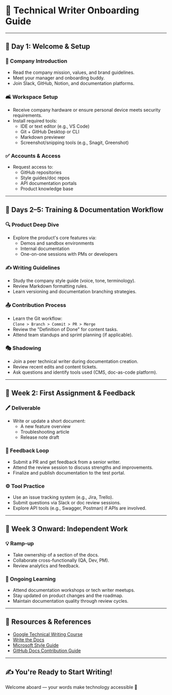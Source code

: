 # 📝 Technical Writer Onboarding Guide

---

## 📅 Day 1: Welcome & Setup

### 🏢 Company Introduction
- Read the company mission, values, and brand guidelines.  
- Meet your manager and onboarding buddy.  
- Join Slack, GitHub, Notion, and documentation platforms.

### 🛋 Workspace Setup
- Receive company hardware or ensure personal device meets security requirements.
- Install required tools:
  - IDE or text editor (e.g., VS Code)
  - Git + GitHub Desktop or CLI
  - Markdown previewer
  - Screenshot/snipping tools (e.g., Snagit, Greenshot)

### ✅ Accounts & Access
- Request access to:
  - GitHub repositories  
  - Style guides/doc repos  
  - API documentation portals  
  - Product knowledge base  

---

## 📆 Days 2–5: Training & Documentation Workflow

### 🔍 Product Deep Dive
- Explore the product's core features via:
  - Demos and sandbox environments  
  - Internal documentation  
  - One-on-one sessions with PMs or developers  

### ✍️ Writing Guidelines
- Study the company style guide (voice, tone, terminology).  
- Review Markdown formatting rules.  
- Learn versioning and documentation branching strategies.

### 📤 Contribution Process
- Learn the Git workflow:  
  `Clone > Branch > Commit > PR > Merge`  
- Review the "Definition of Done" for content tasks.  
- Attend team standups and sprint planning (if applicable).  

### 🎭 Shadowing
- Join a peer technical writer during documentation creation.  
- Review recent edits and content tickets.  
- Ask questions and identify tools used (CMS, doc-as-code platform).  

---

## 🌟 Week 2: First Assignment & Feedback

### 🖊️ Deliverable
- Write or update a short document:
  - A new feature overview  
  - Troubleshooting article  
  - Release note draft  

### 💬 Feedback Loop
- Submit a PR and get feedback from a senior writer.  
- Attend the review session to discuss strengths and improvements.  
- Finalize and publish documentation to the test portal.  

### ⚙️ Tool Practice
- Use an issue tracking system (e.g., Jira, Trello).  
- Submit questions via Slack or doc review sessions.  
- Explore API tools (e.g., Swagger, Postman) if APIs are involved.  

---

## 🚀 Week 3 Onward: Independent Work

### 💡 Ramp-up
- Take ownership of a section of the docs.  
- Collaborate cross-functionally (QA, Dev, PM).  
- Review analytics and feedback.  

### 💮 Ongoing Learning
- Attend documentation workshops or tech writer meetups.  
- Stay updated on product changes and the roadmap.  
- Maintain documentation quality through review cycles.  

---

## 🔗 Resources & References
- [Google Technical Writing Course](https://developers.google.com/tech-writing)  
- [Write the Docs](https://www.writethedocs.org/)  
- [Microsoft Style Guide](https://learn.microsoft.com/en-us/style-guide/welcome/)  
- [GitHub Docs Contribution Guide](https://github.com/github/docs/blob/main/CONTRIBUTING.md)  

---

## ✍️ You're Ready to Start Writing!
Welcome aboard — your words make technology accessible 🚀
